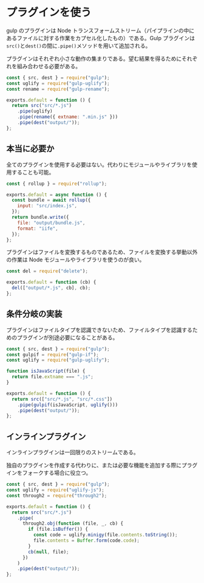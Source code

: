 # プラグインを使う

gulp のプラグインは Node トランスフォームストリーム（パイプラインの中にあるファイルに対する作業をカプセル化したもの）である。Gulp プラグインは`src()`と`dest()`の間に`.pipe()`メソッドを用いて追加される。

プラグインはそれぞれ小さな動作の集まりである。望む結果を得るためにそれぞれを組み合わせる必要がある。

```js
const { src, dest } = require("gulp");
const uglify = require("gulp-uglify");
const rename = require("gulp-rename");

exports.default = function () {
  return src("src/*.js")
    .pipe(uglify)
    .pipe(rename({ extname: ".min.js" }))
    .pipe(dest("output/"));
};
```

## 本当に必要か

全てのプラグインを使用する必要はない。代わりにモジュールやライブラリを使用することも可能。

```js
const { rollup } = require("rollup");

exports.default = async function () {
  const bundle = await rollup({
    input: "src/index.js",
  });
  return bundle.write({
    file: "output/bundle.js",
    format: "iife",
  });
};
```

プラグインはファイルを変換するものであるため、ファイルを変換する挙動以外の作業は Node モジュールやライブラリを使うのが良い。

```js
const del = require("delete");

exports.default = function (cb) {
  del(["output/*.js", cb], cb);
};
```

## 条件分岐の実装

プラグインはファイルタイプを認識できないため、ファイルタイプを認識するためのプラグインが別途必要になることがある。

```js
const { src, dest } = require("gulp");
const gulpif = require("gulp-if");
const uglify = require("gulp-uglify");

function isJavaScript(file) {
  return file.extname === ".js";
}

exports.default = function () {
  return src(["src/*.js", "src/*.css"])
    .pipe(gulpif(isJavaScript, uglify()))
    .pipe(dest("output/"));
};
```

## インラインプラグイン

インラインプラグインは一回限りのストリームである。

独自のプラグインを作成する代わりに、または必要な機能を追加する際にプラグインをフォークする場合に役立つ。

```js
const { src, dest } = require("gulp");
const uglify = require("uglify-js");
const through2 = require("through2");

exports.default = function () {
  return src("src/*.js")
    .pipe(
      through2.obj(function (file, _, cb) {
        if (file.isBuffer()) {
          const code = uglify.minigy(file.contents.toString());
          file.contents = Buffer.form(code.code);
        }
        cb(null, file);
      })
    )
    .pipe(dest("output/"));
};
```
